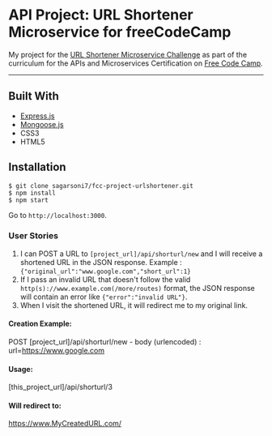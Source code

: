# API Project: URL Shortener Microservice for freeCodeCamp

My project for the [URL Shortener Microservice Challenge](https://learn.freecodecamp.org/apis-and-microservices/apis-and-microservices-projects/url-shortener-microservice) as part of the curriculum for the APIs and Microservices Certification on [Free Code Camp](https://www.freecodecamp.org).

---

## Built With
* [Express.js](https://expressjs.com)
* [Mongoose.js](https://mongoosejs.com)
* CSS3
* HTML5


## Installation

```
$ git clone sagarsoni7/fcc-project-urlshortener.git
$ npm install
$ npm start
```

Go to `http://localhost:3000`.

### User Stories

1. I can POST a URL to `[project_url]/api/shorturl/new` and I will receive a shortened URL in the JSON response. Example : `{"original_url":"www.google.com","short_url":1}`
2. If I pass an invalid URL that doesn't follow the valid `http(s)://www.example.com(/more/routes)` format, the JSON response will contain an error like `{"error":"invalid URL"}`. 
3. When I visit the shortened URL, it will redirect me to my original link.


#### Creation Example:

POST [project_url]/api/shorturl/new - body (urlencoded) :  url=https://www.google.com

#### Usage:

[this_project_url]/api/shorturl/3

#### Will redirect to:

https://www.MyCreatedURL.com/
